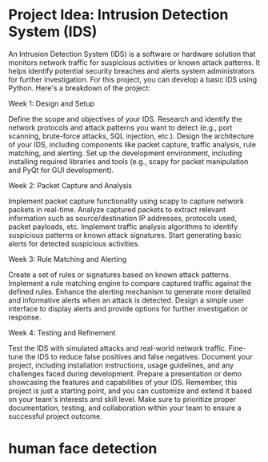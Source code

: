 # Project Idea: Intrusion Detection System (IDS)

An Intrusion Detection System (IDS) is a software or hardware solution that monitors network traffic for suspicious activities or known attack patterns. It helps identify potential security breaches and alerts system administrators for further investigation. For this project, you can develop a basic IDS using Python. Here's a breakdown of the project:

Week 1: Design and Setup

Define the scope and objectives of your IDS.
Research and identify the network protocols and attack patterns you want to detect (e.g., port scanning, brute-force attacks, SQL injection, etc.).
Design the architecture of your IDS, including components like packet capture, traffic analysis, rule matching, and alerting.
Set up the development environment, including installing required libraries and tools (e.g., scapy for packet manipulation and PyQt for GUI development).

Week 2: Packet Capture and Analysis

Implement packet capture functionality using scapy to capture network packets in real-time.
Analyze captured packets to extract relevant information such as source/destination IP addresses, protocols used, packet payloads, etc.
Implement traffic analysis algorithms to identify suspicious patterns or known attack signatures.
Start generating basic alerts for detected suspicious activities.

Week 3: Rule Matching and Alerting

Create a set of rules or signatures based on known attack patterns.
Implement a rule matching engine to compare captured traffic against the defined rules.
Enhance the alerting mechanism to generate more detailed and informative alerts when an attack is detected.
Design a simple user interface to display alerts and provide options for further investigation or response.

Week 4: Testing and Refinement

Test the IDS with simulated attacks and real-world network traffic.
Fine-tune the IDS to reduce false positives and false negatives.
Document your project, including installation instructions, usage guidelines, and any challenges faced during development.
Prepare a presentation or demo showcasing the features and capabilities of your IDS.
Remember, this project is just a starting point, and you can customize and extend it based on your team's interests and skill level. Make sure to prioritize proper documentation, testing, and collaboration within your team to ensure a successful project outcome.


# human face detection
